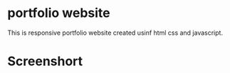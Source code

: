 # portfolio website
This is responsive portfolio website created usinf html css and javascript.
# Screenshort
